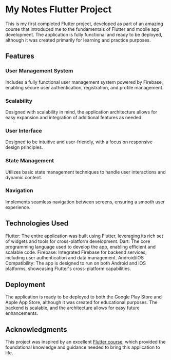 # My Notes Flutter Project
This is my first completed Flutter project, developed as part of an amazing course that introduced me to the fundamentals of Flutter and mobile app development. The application is fully functional and ready to be deployed, although it was created primarily for learning and practice purposes.

## Features
### User Management System
Includes a fully functional user management system powered by Firebase, enabling secure user authentication, registration, and profile management.
### Scalability
Designed with scalability in mind, the application architecture allows for easy expansion and integration of additional features as needed.
### User Interface
Designed to be intuitive and user-friendly, with a focus on responsive design principles.
### State Management
Utilizes basic state management techniques to handle user interactions and dynamic content.
### Navigation
Implements seamless navigation between screens, ensuring a smooth user experience.

## Technologies Used
Flutter: The entire application was built using Flutter, leveraging its rich set of widgets and tools for cross-platform development.
Dart: The core programming language used to develop the app, enabling efficient and scalable code.
Firebase: Integrated Firebase for backend services, including user authentication and data management.
Android/iOS Compatibility: The app is designed to run on both Android and iOS platforms, showcasing Flutter's cross-platform capabilities.

## Deployment
The application is ready to be deployed to both the Google Play Store and Apple App Store, although it was created for educational purposes. The backend is scalable, and the architecture allows for easy future enhancements.

## Acknowledgments
This project was inspired by an excellent [Flutter course](https://www.youtube.com/watch?v=VPvVD8t02U8), which provided the foundational knowledge and guidance needed to bring this application to life.
